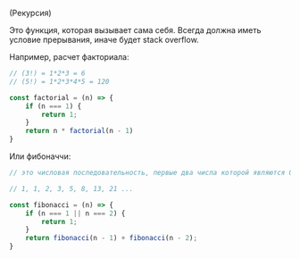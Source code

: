 (Рекурсия)

Это функция, которая вызывает сама себя. 
Всегда должна иметь условие прерывания, иначе будет stack overflow. 

Например, расчет факториала:
```js
// (3!) = 1*2*3 = 6
// (5!) = 1*2*3*4*5 = 120

const factorial = (n) => {
	if (n === 1) {
		return 1;
	}
	return n * factorial(n - 1)
}
```
Или фибоначчи:
```js
// это числовая последовательность, первые два числа которой являются 0 и 1, а каждое последующее за ними число является суммой двух предыдущих.

// 1, 1, 2, 3, 5, 8, 13, 21 ...

const fibonacci = (n) => {
	if (n === 1 || n === 2) {
		return 1;
	}
	return fibonacci(n - 1) + fibonacci(n - 2);
}
```